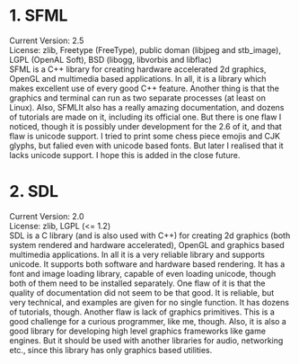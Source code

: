 # 1. SFML  
Current Version: 2.5  
License: zlib, Freetype (FreeType), public doman (libjpeg and stb_image), LGPL (OpenAL Soft), BSD (libogg, libvorbis and libflac)  
SFML is a C++ library for creating hardware accelerated 2d graphics, OpenGL and multimedia based applications. In all, it is a library which makes excellent use of every good C++ feature. Another thing is that the graphics and terminal can run as two separate processes (at least on Linux). Also, SFMLIt also has a really amazing documentation, and dozens of tutorials are made on it, including its official one. But there is one flaw I noticed, though it is possibly under development for the 2.6 of it, and that flaw is unicode support. I tried to print some chess piece emojis and CJK glyphs, but falied even with unicode based fonts. But later I realised that it lacks unicode support. I hope this is added in the close future.

# 2. SDL
Current Version: 2.0  
License: zlib, LGPL (<= 1.2)  
SDL is a C library (and is also used with C++) for creating 2d graphics (both system rendered and hardware accelerated), OpenGL and graphics based multimedia applications. In all it is a very reliable library and supports unicode. It supports both software and hardware based rendering. It has a font and image loading library, capable of even loading unicode, though both of them need to be installed separately. One flaw of it is that the quality of documentation did not seem to be that good. It is reliable, but very technical, and examples are given for no single function. It has dozens of tutorials, though. Another flaw is lack of graphics primitives. This is a good challenge for a curious programmer, like me, though. Also, it is also a good library for developing high level graphics frameworks like game engines. But it should be used with another libraries for audio, networking etc., since this library has only graphics based utilities.

